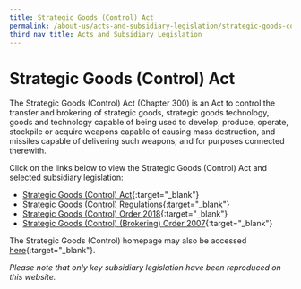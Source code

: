 ```yaml
---
title: Strategic Goods (Control) Act
permalink: /about-us/acts-and-subsidiary-legislation/strategic-goods-control-act
third_nav_title: Acts and Subsidiary Legislation
---
```

# Strategic Goods (Control) Act

The Strategic Goods (Control) Act (Chapter 300) is an Act to control the transfer and brokering of strategic goods, strategic goods technology, goods and technology capable of being used to develop, produce, operate, stockpile or acquire weapons capable of causing mass destruction, and missiles capable of delivering such weapons; and for purposes connected therewith.

Click on the links below to view the Strategic Goods (Control) Act and selected subsidiary legislation:

-   [Strategic Goods (Control) Act](https://sso.agc.gov.sg/Act/SGCA2002){:target="_blank"}
-   [Strategic Goods (Control) Regulations](https://sso.agc.gov.sg/SL/SGCA2002-RG1){:target="_blank"}
-   [Strategic Goods (Control) Order 2018](https://sso.agc.gov.sg/SL-Supp/S536-2018/Published/20180904?DocDate=20180904){:target="_blank"}
-   [Strategic Goods (Control) (Brokering) Order 2007](https://sso.agc.gov.sg/SL/SGCA2002-S640-2007){:target="_blank"}

The Strategic Goods (Control) homepage may also be accessed [here](/businesses/strategic-goods-control/overview){:target="_blank"}.

*Please note that only key subsidiary legislation have been reproduced on this website.*
